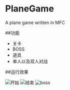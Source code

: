 # PlaneGame
A plane game written in MFC

##功能

+ 关卡
+ BOSS
+ 道具
+ 单人以及双人对战


##运行效果

![开始](http://ogd7u08dr.bkt.clouddn.com/image/jpg/plane_start.jpg)
![结束](http://ogd7u08dr.bkt.clouddn.com/image/jpg/plane_gameover.jpg)
![boss](http://ogd7u08dr.bkt.clouddn.com/image/jpg/planegame_boss.jpg)
